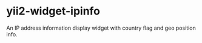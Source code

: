 # yii2-widget-ipinfo
An IP address information display widget with country flag and geo position info.
